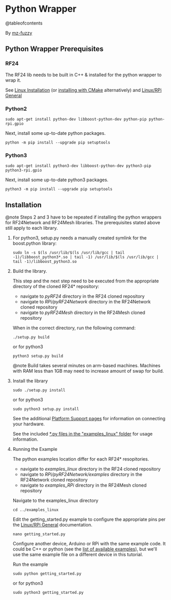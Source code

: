 # Python Wrapper

@tableofcontents

<!-- markdownlint-disable MD031 -->
By [mz-fuzzy](https://github.com/mz-fuzzy)

## Python Wrapper Prerequisites

### RF24

The RF24 lib needs to be built in C++ & installed for the python wrapper to wrap it.

See [Linux Installation](md_docs_linux_install.html) (or [installing with CMake](md_docs_using_cmake.html)
alternatively) and [Linux/RPi General](md_docs_rpi_general.html)

### Python2

```shell
sudo apt-get install python-dev libboost-python-dev python-pip python-rpi.gpio
```

Next, install some up-to-date python packages.

```shell
python -m pip install --upgrade pip setuptools
```

### Python3

```shell
sudo apt-get install python3-dev libboost-python-dev python3-pip python3-rpi.gpio
```

Next, install some up-to-date python3 packages.

```shell
python3 -m pip install --upgrade pip setuptools
```

## Installation

@note Steps 2 and 3 have to be repeated if installing the python wrappers for
RF24Network and RF24Mesh libraries. The prerequisites stated above still apply
to each library.

1. For python3, setup.py needs a manually created symlink for the boost.python library:
   ```shell
   sudo ln -s $(ls /usr/lib/$(ls /usr/lib/gcc | tail -1)/libboost_python3*.so | tail -1) /usr/lib/$(ls /usr/lib/gcc | tail -1)/libboost_python3.so
   ```
2. Build the library.

   This step and the next step need to be executed from the appropriate directory of
   the cloned RF24* repository:
   - navigate to *pyRF24* directory in the RF24 cloned repository
   - navigate to *RPi/pyRF24Network* directory in the RF24Network cloned repository
   - navigate to *pyRF24Mesh* directory in the RF24Mesh cloned repository

   When in the correct directory, run the following command:
   ```shell
   ./setup.py build
   ```
   or for python3
   ```shell
   python3 setup.py build
   ```
   @note Build takes several minutes on arm-based machines. Machines with RAM less than 1GB may need to increase amount of swap for build.
3. Install the library
   ```shell
   sudo ./setup.py install
   ```
   or for python3
   ```shell
   sudo python3 setup.py install
   ```
   See the additional [Platform Support pages](pages.html) for information on connecting your hardware.

   See the included [\*.py files in the "examples_linux" folder](examples.html) for usage information.
4. Running the Example

   The python examples location differ for each RF24* resopitories.
   - navigate to *examples_linux* directory in the RF24 cloned repository
   - navigate to *RPi/pyRF24Network/examples* directory in the RF24Network cloned repository
   - navigate to *examples_RPi* directory in the RF24Mesh cloned repository

   Navigate to the examples_linux directory
   ```shell
   cd ../examples_linux
   ```
   Edit the getting_started.py example to configure the appropriate pins per the [Linux/RPi General](md_docs_rpi_general.html) documentation.
   ```shell
   nano getting_started.py
   ```
   Configure another device, Arduino or RPi with the same example code. It could be C++ or python (see the [list of available examples](examples.html)), but we'll use the same example file on a different device in this tutorial.

   Run the example
   ```shell
   sudo python getting_started.py
   ```
   or for python3
   ```shell
   sudo python3 getting_started.py
   ```
